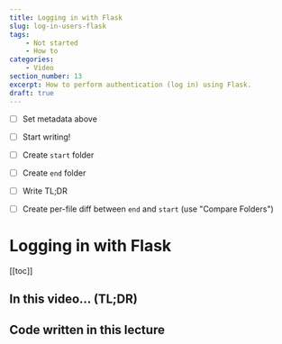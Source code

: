 ```yaml
---
title: Logging in with Flask
slug: log-in-users-flask
tags:
    - Not started
    - How to
categories:
    - Video
section_number: 13
excerpt: How to perform authentication (log in) using Flask.
draft: true
---
```


- [ ] Set metadata above
- [ ] Start writing!
- [ ] Create `start` folder
- [ ] Create `end` folder
- [ ] Write TL;DR
- [ ] Create per-file diff between `end` and `start` (use "Compare Folders")


# Logging in with Flask

[[toc]]

## In this video... (TL;DR)

## Code written in this lecture
